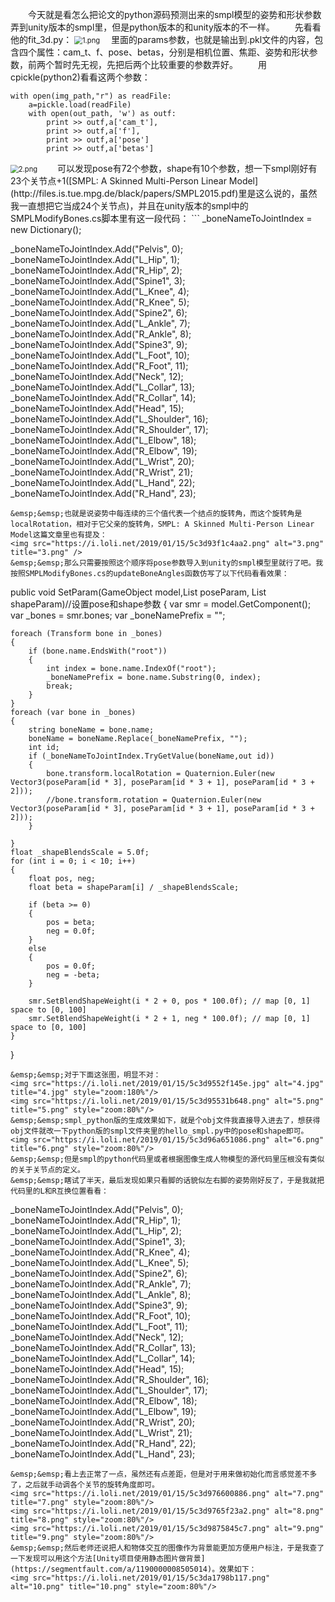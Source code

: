 &emsp;&emsp;今天就是看怎么把论文的python源码预测出来的smpl模型的姿势和形状参数弄到unity版本的smpl里，但是python版本的和unity版本的不一样。
&emsp;&emsp;先看看他的fit_3d.py：
<img src="https://i.loli.net/2019/01/15/5c3d913c674d7.png" alt="1.png" title="1.png" style="zoom:80%"/>
&emsp;里面的params参数，也就是输出到.pkl文件的内容，包含四个属性：cam_t、f、pose、betas，分别是相机位置、焦距、姿势和形状参数，前两个暂时先无视，先把后两个比较重要的参数弄好。
&emsp;&emsp;用cpickle(python2)看看这两个参数：
```
with open(img_path,"r") as readFile:
    a=pickle.load(readFile)
    with open(out_path, 'w') as outf:
        print >> outf,a['cam_t'],
        print >> outf,a['f'],
        print >> outf,a['pose']
        print >> outf,a['betas']
```
<img src="https://i.loli.net/2019/01/15/5c3d923c7b9c6.png" alt="2.png" title="2.png" style="zoom:80%"/>
&emsp;&emsp;可以发现pose有72个参数，shape有10个参数，想一下smpl刚好有23个关节点+1([SMPL: A Skinned Multi-Person Linear Model](http://files.is.tue.mpg.de/black/papers/SMPL2015.pdf)里是这么说的，虽然我一直想把它当成24个关节点)，并且在unity版本的smpl中的SMPLModifyBones.cs脚本里有这一段代码：
```
_boneNameToJointIndex = new Dictionary<string, int>();

_boneNameToJointIndex.Add("Pelvis", 0);
_boneNameToJointIndex.Add("L_Hip", 1);
_boneNameToJointIndex.Add("R_Hip", 2);
_boneNameToJointIndex.Add("Spine1", 3);
_boneNameToJointIndex.Add("L_Knee", 4);
_boneNameToJointIndex.Add("R_Knee", 5);
_boneNameToJointIndex.Add("Spine2", 6);
_boneNameToJointIndex.Add("L_Ankle", 7);
_boneNameToJointIndex.Add("R_Ankle", 8);
_boneNameToJointIndex.Add("Spine3", 9);
_boneNameToJointIndex.Add("L_Foot", 10);
_boneNameToJointIndex.Add("R_Foot", 11);
_boneNameToJointIndex.Add("Neck", 12);
_boneNameToJointIndex.Add("L_Collar", 13);
_boneNameToJointIndex.Add("R_Collar", 14);
_boneNameToJointIndex.Add("Head", 15);
_boneNameToJointIndex.Add("L_Shoulder", 16);
_boneNameToJointIndex.Add("R_Shoulder", 17);
_boneNameToJointIndex.Add("L_Elbow", 18);
_boneNameToJointIndex.Add("R_Elbow", 19);
_boneNameToJointIndex.Add("L_Wrist", 20);
_boneNameToJointIndex.Add("R_Wrist", 21);
_boneNameToJointIndex.Add("L_Hand", 22);
_boneNameToJointIndex.Add("R_Hand", 23);
```
&emsp;&emsp;也就是说姿势中每连续的三个值代表一个结点的旋转角，而这个旋转角是localRotation，相对于它父亲的旋转角，SMPL: A Skinned Multi-Person Linear Model这篇文章里也有提及：
<img src="https://i.loli.net/2019/01/15/5c3d93f1c4aa2.png" alt="3.png" title="3.png" />
&emsp;&emsp;那么只需要按照这个顺序将pose参数导入到unity的smpl模型里就行了吧。我按照SMPLModifyBones.cs的updateBoneAngles函数仿写了以下代码看看效果：
```
public void SetParam(GameObject model,List<float> poseParam, List<float> shapeParam)//设置pose和shape参数
{
    var smr = model.GetComponent<SkinnedMeshRenderer>();
    var _bones = smr.bones;
    var _boneNamePrefix = "";


    foreach (Transform bone in _bones)
    {
        if (bone.name.EndsWith("root"))
        {
            int index = bone.name.IndexOf("root");
            _boneNamePrefix = bone.name.Substring(0, index);
            break;
        }
    }
    foreach (var bone in _bones)
    {
        string boneName = bone.name;
        boneName = boneName.Replace(_boneNamePrefix, "");
        int id;
        if (_boneNameToJointIndex.TryGetValue(boneName,out id))
        {
            bone.transform.localRotation = Quaternion.Euler(new Vector3(poseParam[id * 3], poseParam[id * 3 + 1], poseParam[id * 3 + 2]));
            //bone.transform.rotation = Quaternion.Euler(new Vector3(poseParam[id * 3], poseParam[id * 3 + 1], poseParam[id * 3 + 2]));
        }

    }
    float _shapeBlendsScale = 5.0f;
    for (int i = 0; i < 10; i++)
    {
        float pos, neg;
        float beta = shapeParam[i] / _shapeBlendsScale;

        if (beta >= 0)
        {
            pos = beta;
            neg = 0.0f;
        }
        else
        {
            pos = 0.0f;
            neg = -beta;
        }

        smr.SetBlendShapeWeight(i * 2 + 0, pos * 100.0f); // map [0, 1] space to [0, 100]
        smr.SetBlendShapeWeight(i * 2 + 1, neg * 100.0f); // map [0, 1] space to [0, 100]
    }
}
```
&emsp;&emsp;对于下面这张图，明显不对：
<img src="https://i.loli.net/2019/01/15/5c3d9552f145e.jpg" alt="4.jpg" title="4.jpg" style="zoom:180%"/>
<img src="https://i.loli.net/2019/01/15/5c3d95531b648.png" alt="5.png" title="5.png" style="zoom:80%"/>
&emsp;&emsp;smpl_python版的生成效果如下，就是个obj文件我直接导入进去了，想获得obj文件就改一下python版的smpl文件夹里的hello_smpl.py中的pose和shape即可。
<img src="https://i.loli.net/2019/01/15/5c3d96a651086.png" alt="6.png" title="6.png" style="zoom:80%"/>
&emsp;&emsp;但是smpl的python代码里或者根据图像生成人物模型的源代码里压根没有类似的关于关节点的定义。
&emsp;&emsp;瞎试了半天，最后发现如果只看脚的话貌似左右脚的姿势刚好反了，于是我就把代码里的L和R互换位置看看：
```
_boneNameToJointIndex.Add("Pelvis", 0);
_boneNameToJointIndex.Add("R_Hip", 1);
_boneNameToJointIndex.Add("L_Hip", 2);
_boneNameToJointIndex.Add("Spine1", 3);
_boneNameToJointIndex.Add("R_Knee", 4);
_boneNameToJointIndex.Add("L_Knee", 5);
_boneNameToJointIndex.Add("Spine2", 6);
_boneNameToJointIndex.Add("R_Ankle", 7);
_boneNameToJointIndex.Add("L_Ankle", 8);
_boneNameToJointIndex.Add("Spine3", 9);
_boneNameToJointIndex.Add("R_Foot", 10);
_boneNameToJointIndex.Add("L_Foot", 11);
_boneNameToJointIndex.Add("Neck", 12);
_boneNameToJointIndex.Add("R_Collar", 13);
_boneNameToJointIndex.Add("L_Collar", 14);
_boneNameToJointIndex.Add("Head", 15);
_boneNameToJointIndex.Add("R_Shoulder", 16);
_boneNameToJointIndex.Add("L_Shoulder", 17);
_boneNameToJointIndex.Add("R_Elbow", 18);
_boneNameToJointIndex.Add("L_Elbow", 19);
_boneNameToJointIndex.Add("R_Wrist", 20);
_boneNameToJointIndex.Add("L_Wrist", 21);
_boneNameToJointIndex.Add("R_Hand", 22);
_boneNameToJointIndex.Add("L_Hand", 23);
```
&emsp;&emsp;看上去正常了一点，虽然还有点差距，但是对于用来做初始化而言感觉差不多了，之后就手动调各个关节的旋转角度即可。
<img src="https://i.loli.net/2019/01/15/5c3d976600886.png" alt="7.png" title="7.png" style="zoom:80%"/>
<img src="https://i.loli.net/2019/01/15/5c3d9765f23a2.png" alt="8.png" title="8.png" style="zoom:80%"/>
<img src="https://i.loli.net/2019/01/15/5c3d9875845c7.png" alt="9.png" title="9.png" style="zoom:80%"/>
&emsp;&emsp;然后老师还说把人和物体交互的图像作为背景能更加方便用户标注，于是我查了一下发现可以用这个方法[Unity项目使用静态图片做背景](https://segmentfault.com/a/1190000008505014)。效果如下：
<img src="https://i.loli.net/2019/01/15/5c3da1798b117.png" alt="10.png" title="10.png" style="zoom:80%"/>
